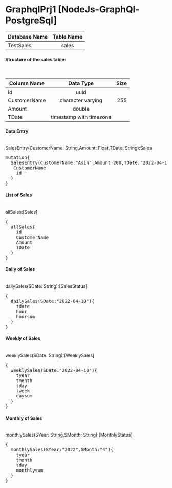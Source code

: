 # GraphqlPrj1 [NodeJs-GraphQl-PostgreSql]

| Database Name       | Table Name      |
| ------------- |:-------------:|
| TestSales      | sales |

<h4>Structure of the sales table:</h4><br>

| Column Name       | Data Type           | Size  |
| ------------- |:-------------:| -----:|
| id      | uuid |  |
| CustomerName      | character varying      |   255 |
| Amount | double      |     |
| TDate | timestamp with timezone      |     |

<h4>Data Entry</h4><br>
SalesEntry(CustomerName: String,Amount: Float,TDate: String):Sales
<pre>
mutation{
  SalesEntry(CustomerName:"Asin",Amount:200,TDate:"2022-04-10"){
   CustomerName
  	id
  }
}
</pre>
<h4>List of Sales</h4><br>
allSales:[Sales]
<pre>
{
  allSales{
    id
    CustomerName
    Amount
    TDate
  }
}
</pre>
<h4>Daily of Sales</h4><br>
dailySales(SDate: String):[SalesStatus]
<pre>
{
  dailySales(SDate:"2022-04-10"){
    tdate
    hour
    hoursum
  }
}
</pre>
<h4>Weekly of Sales</h4><br>
weeklySales(SDate: String):[WeeklySales]
<pre>
{
  weeklySales(SDate:"2022-04-10"){
    tyear
    tmonth
    tday
    tweek
    daysum
  }
}
</pre>
<h4>Monthly of Sales</h4><br>
monthlySales(SYear: String,SMonth: String):[MonthlyStatus]
<pre>
{
  monthlySales(SYear:"2022",SMonth:"4"){
    tyear
    tmonth
    tday
    monthlysum
  }
}
</pre>